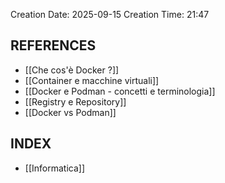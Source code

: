 Creation Date: 2025-09-15 
Creation Time: 21:47

## REFERENCES
- [[Che cos'è Docker ?]]
- [[Container e macchine virtuali]]
- [[Docker e Podman - concetti e terminologia]]
- [[Registry e Repository]]
- [[Docker vs Podman]]

## INDEX
- [[Informatica]]